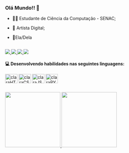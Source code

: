 ### Olá Mundo!! 👾

- 👨‍💻 Estudante de Ciência da Computação - SENAC;
- 🎨 Artista Digital;
- 💙Ela/Dela
  
  ##
   
<div> 
<a href="mailto:clarafernandes597@gmail.com">
  <img src="https://img.shields.io/badge/-Gmail-%23333?style=for-the-badge&logo=gmail&logoColor=white&color=%239315a3" target="_blank">
</a>

<a href="https://www.linkedin.com/in/maria-clara-bessa-10464730b/" target="_blank">
  <img src="https://img.shields.io/badge/-LinkedIn-%230077B5?style=for-the-badge&logo=linkedin&logoColor=white&color=%23097f94" target="_blank">
</a> 
<a href="https://www.instagram.com/mialy_gl/" target="_blank">
  <img src="https://img.shields.io/badge/-Instagram_Artístico-%23E4405F?style=for-the-badge&logo=instagram&logoColor=white&color=%23099db8" target="_blank">
</a>
 	<a href="" target="_blank">
    <img src="https://img.shields.io/badge/Projeto_Integrador:_arte_com_JS-9146FF?style=for-the-badge&logoColor=white&color=%2307cee0" target="_blank">
</a>
  
</div>

#### 💻 Desenvolvendo habilidades nas seguintes linguagens:

<img align="center" alt= "claraHTML" height="30" width="40" src="https://cdn.jsdelivr.net/gh/devicons/devicon@latest/icons/html5/html5-original-wordmark.svg" >
<img align="center" alt= "claraCSS" height="30" width="40" src="https://cdn.jsdelivr.net/gh/devicons/devicon@latest/icons/css3/css3-original-wordmark.svg" >
<img align="center" alt= "claraJS" height="30" width="40" src="https://cdn.jsdelivr.net/gh/devicons/devicon@latest/icons/javascript/javascript-original.svg" />
<img align="center" alt= "claraPY" height="30" width="40" src="https://cdn.jsdelivr.net/gh/devicons/devicon@latest/icons/python/python-original.svg" />

##

<div>
  <a href="https://github.com/MariaBessa1">
    <img height="180em" src="https://github-readme-stats.vercel.app/api?username=MariaBessa1&show_icons=true&theme=vue-dark&include_all_comits=true&count_private=true"/>
    <img height="180em" src="https://github-readme-stats.vercel.app/api/top-langs/?username=MariaBessa1&layout=compact&langs_count=16&theme=vue-dark"/>
</div>


